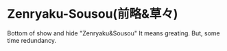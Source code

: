 # Zenryaku-Sousou(前略&草々)
Bottom of show and hide "Zenryaku&amp;Sousou" It means greating. But, some time redundancy.
